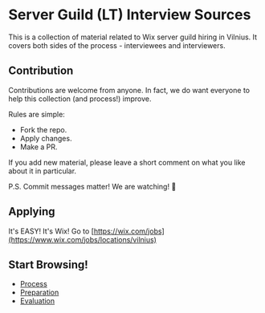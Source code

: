 # Server Guild (LT) Interview Sources

This is a collection of material related to Wix server guild hiring in Vilnius. It covers both sides of the process - interviewees and interviewers.

## Contribution

Contributions are welcome from anyone. In fact, we do want everyone to help this collection (and process!) improve.

Rules are simple:
- Fork the repo.
- Apply changes.
- Make a PR.

If you add new material, please leave a short comment on what you like about it in particular.

P.S. Commit messages matter! We are watching! 👀

## Applying

It's EASY! It's Wix! Go to [https://wix.com/jobs](https://www.wix.com/jobs/locations/vilnius)

## Start Browsing!

- [Process](./PROCESS.md)
- [Preparation](./preparation)
- [Evaluation](./evaluation)

